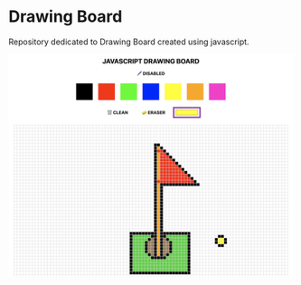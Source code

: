 # Drawing Board
Repository dedicated to
Drawing Board created using javascript.

![Drawing Board Image](./drawing.png)
